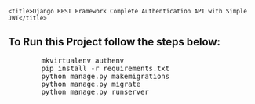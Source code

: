 <!DOCTYPE html>
<html lang="en">
<head>
    <meta charset="UTF-8">
    <meta name="viewport" content="width=device-width, initial-scale=1.0">
    
    <title>Django REST Framework Complete Authentication API with Simple JWT</title>
</head>
<body>
    <h2>To Run this Project follow the steps below:</h2>
    <pre>
        mkvirtualenv authenv
        pip install -r requirements.txt
        python manage.py makemigrations
        python manage.py migrate
        python manage.py runserver
    </pre>
</body>
</html>

